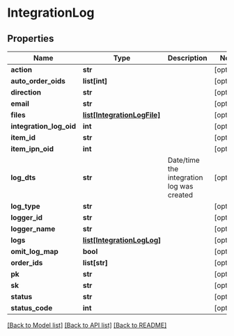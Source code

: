 # IntegrationLog

## Properties
Name | Type | Description | Notes
------------ | ------------- | ------------- | -------------
**action** | **str** |  | [optional] 
**auto_order_oids** | **list[int]** |  | [optional] 
**direction** | **str** |  | [optional] 
**email** | **str** |  | [optional] 
**files** | [**list[IntegrationLogFile]**](IntegrationLogFile.md) |  | [optional] 
**integration_log_oid** | **int** |  | [optional] 
**item_id** | **str** |  | [optional] 
**item_ipn_oid** | **int** |  | [optional] 
**log_dts** | **str** | Date/time the integration log was created | [optional] 
**log_type** | **str** |  | [optional] 
**logger_id** | **str** |  | [optional] 
**logger_name** | **str** |  | [optional] 
**logs** | [**list[IntegrationLogLog]**](IntegrationLogLog.md) |  | [optional] 
**omit_log_map** | **bool** |  | [optional] 
**order_ids** | **list[str]** |  | [optional] 
**pk** | **str** |  | [optional] 
**sk** | **str** |  | [optional] 
**status** | **str** |  | [optional] 
**status_code** | **int** |  | [optional] 

[[Back to Model list]](../README.md#documentation-for-models) [[Back to API list]](../README.md#documentation-for-api-endpoints) [[Back to README]](../README.md)


